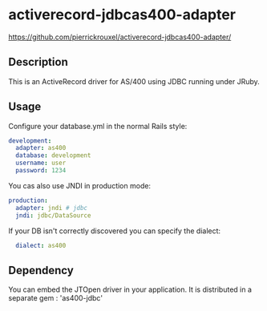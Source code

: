 # activerecord-jdbcas400-adapter

https://github.com/pierrickrouxel/activerecord-jdbcas400-adapter/

## Description

This is an ActiveRecord driver for AS/400 using JDBC running under JRuby.

## Usage

Configure your database.yml in the normal Rails style:
```yml
development:
  adapter: as400
  database: development
  username: user
  password: 1234
```

You cas also use JNDI in production mode:
```yml
production:
  adapter: jndi # jdbc
  jndi: jdbc/DataSource
```

If your DB isn't correctly discovered you can specify the dialect:
```yml
  dialect: as400
```

## Dependency

You can embed the JTOpen driver in your application. It is distributed in a separate gem : 'as400-jdbc'